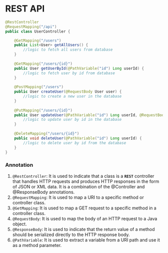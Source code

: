 # REST API

```java
@RestController
@RequestMapping("/api")
public class UserController {

    @GetMapping("/users")
    public List<User> getAllUsers() {
        //logic to fetch all users from database
    }
    
    @GetMapping("/users/{id}")
    public User getUserById(@PathVariable("id") Long userId) {
        //logic to fetch user by id from database
    }
    
    @PostMapping("/users")
    public User createUser(@RequestBody User user) {
        //logic to create a new user in the database
    }
    
    @PutMapping("/users/{id}")
    public User updateUser(@PathVariable("id") Long userId, @RequestBody User user) {
        //logic to update user by id in the database
    }
    
    @DeleteMapping("/users/{id}")
    public void deleteUser(@PathVariable("id") Long userId) {
        //logic to delete user by id from the database
    }
}

```

### Annotation
1. ``@RestController``: It  is used to indicate that a class is a **``REST``** controller that handles HTTP requests and produces HTTP responses in the form of JSON or XML data. It  is a combination of the @Controller and @ResponseBody annotations.
2. ``@RequestMapping``: It is used to map a URI to a specific method or controller class.
3. ``@GetMapping``: It is used to map a GET request to a specific method in a controller class.
4. ``@RequestBody``: It is used to map the body of an HTTP request to a Java object.
5. ``@ResponseBody``: It  is used to indicate that the return value of a method should be serialized directly to the HTTP response body.
6. ``@PathVariable``: It  is used to extract a variable from a URI path and use it as a method parameter.